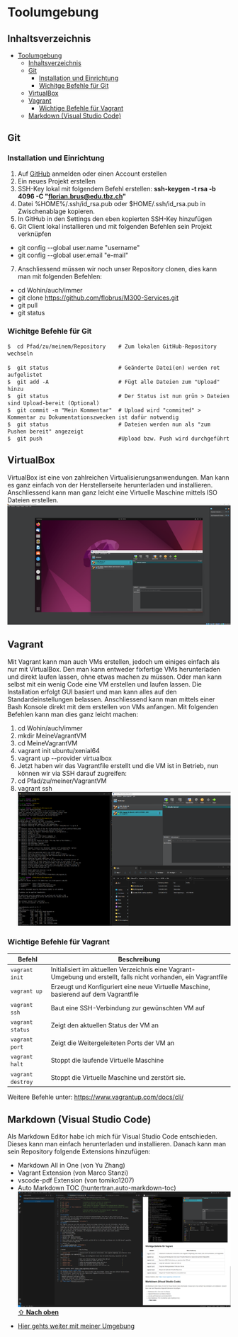 # Toolumgebung

## Inhaltsverzeichnis

- [Toolumgebung](#toolumgebung)
  - [Inhaltsverzeichnis](#inhaltsverzeichnis)
  - [Git](#git)
    - [Installation und Einrichtung](#installation-und-einrichtung)
    - [Wichitge Befehle für Git](#wichitge-befehle-für-git)
  - [VirtualBox](#virtualbox)
  - [Vagrant](#vagrant)
    - [Wichtige Befehle für Vagrant](#wichtige-befehle-für-vagrant)
  - [Markdown (Visual Studio Code)](#markdown-visual-studio-code)

## Git
### Installation und Einrichtung
1. Auf [GitHub](https://www.github.com) anmelden oder einen Account erstellen 
2. Ein neues Projekt erstellen
3. SSH-Key lokal mit folgendem Befehl erstellen: **ssh-keygen -t rsa -b 4096 -C "florian.brus@edu.tbz.ch"**
4. Datei %HOME%/.ssh/id_rsa.pub oder $HOME/.ssh/id_rsa.pub in Zwischenablage kopieren.
5. In GitHub in den Settings den eben kopierten SSH-Key hinzufügen
6. Git Client lokal installieren und mit folgenden Befehlen sein Projekt verknüpfen
- git config --global user.name "username"
- git config --global user.email "e-mail"
7. Anschliessend müssen wir noch unser Repository clonen, dies kann man mit folgenden Befehlen:
- cd Wohin/auch/immer
- git clone https://github.com/flobrus/M300-Services.git
- git pull
- git status
### Wichitge Befehle für Git
```Shell 
$  cd Pfad/zu/meinem/Repository    # Zum lokalen GitHub-Repository wechseln

$  git status                      # Geänderte Datei(en) werden rot aufgelistet
$  git add -A                      # Fügt alle Dateien zum "Upload" hinzu
$  git status                      # Der Status ist nun grün > Dateien sind Upload-bereit (Optional) 
$  git commit -m "Mein Kommentar"  # Upload wird "commited" > Kommentar zu Dokumentationszwecken ist dafür notwendig
$  git status                      # Dateien werden nun als "zum Pushen bereit" angezeigt
$  git push                        #Upload bzw. Push wird durchgeführt
```
## VirtualBox
VirtualBox ist eine von zahlreichen Virtualisierungsanwendungen. Man kann es ganz einfach von der Herstellerseite herunterladen und installieren. Anschliessend kann man ganz leicht eine Virtuelle Maschine mittels ISO Dateien erstellen.
![](../Images/VirtualBox.png "VirtualBox")
## Vagrant
Mit Vagrant kann man auch VMs erstellen, jedoch um einiges einfach als nur mit VirtualBox. Den man kann entweder fixfertige VMs herunterladen und direkt laufen lassen, ohne etwas machen zu müssen. Oder man kann selbst mit ein wenig Code eine VM erstellen und laufen lassen. Die Installation erfolgt GUI basiert und man kann alles auf den Standardeinstellungen belassen. Anschliessend kann man mittels einer Bash Konsole direkt mit dem erstellen von VMs anfangen. Mit folgenden Befehlen kann man dies ganz leicht machen:
1. cd Wohin/auch/immer
2. mkdir MeineVagrantVM
3. cd MeineVagrantVM
4. vagrant init ubuntu/xenial64
5. vagrant up --provider virtualbox
6. Jetzt haben wir das Vagrantfile erstellt und die VM ist in Betrieb, nun können wir via SSH darauf zugreifen:
7. cd Pfad/zu/meiner/VagrantVM
8. vagrant ssh
![](../Images/Vagrant.png "VirtualBox")
### Wichtige Befehle für Vagrant

| Befehl                    | Beschreibung                                                      |
| ------------------------- | ----------------------------------------------------------------- | 
| `vagrant init`            | Initialisiert im aktuellen Verzeichnis eine Vagrant-Umgebung und erstellt, falls nicht vorhanden, ein Vagrantfile |
| `vagrant up`              |  Erzeugt und Konfiguriert eine neue Virtuelle Maschine, basierend auf dem Vagrantfile |
| `vagrant ssh`             | Baut eine SSH-Verbindung zur gewünschten VM auf                   |
| `vagrant status`          | Zeigt den aktuellen Status der VM an                              |
| `vagrant port`            | Zeigt die Weitergeleiteten Ports der VM an                        |
| `vagrant halt`            | Stoppt die laufende Virtuelle Maschine                            |
| `vagrant destroy`         | Stoppt die Virtuelle Maschine und zerstört sie.                   |

Weitere Befehle unter: https://www.vagrantup.com/docs/cli/
## Markdown (Visual Studio Code)
Als Markdown Editor habe ich mich für Visual Studio Code entschieden. Dieses kann man einfach herunterladen und installieren. Danach kann man sein Repository folgende Extensions hinzufügen:
- Markdown All in One (von Yu Zhang)
- Vagrant Extension (von Marco Stanzi)
- vscode-pdf Extension (von tomiko1207)
- Auto Markdown TOC (huntertran.auto-markdown-toc)
![](../Images/VisualStudioCode.png "VirtualBox")
[⇧ **Nach oben**](#inhaltsverzeichnis)
* [Hier gehts weiter mit meiner Umgebung](/20-Infrastruktur/)